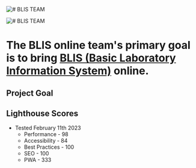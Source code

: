 ![# BLIS TEAM](/assets/blishrader.jpg "Image Title")






![# BLIS TEAM](assets/team-members.jpg "Image Title")


# The BLIS online team's primary goal is to bring [BLIS (Basic Laboratory Information System)](https://github.com/C4G/BLIS) online.


## Project Goal



## Lighthouse Scores

* Tested February 11th 2023
  * Performance - 98
  * Accessibility - 84
  * Best Practices - 100
  * SEO - 100
  * PWA - 333
